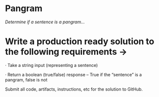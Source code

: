 # Pangram
<i>Determine if a sentence is a pangram…</i>

# Write a production ready solution to the following  requirements ->

·         Take a string input (representing a sentence)

·         Return a boolean (true/false) response – True if the  “sentence” is a pangram, false is not

Submit all code, artifacts, instructions, etc for the solution to GitHub.
